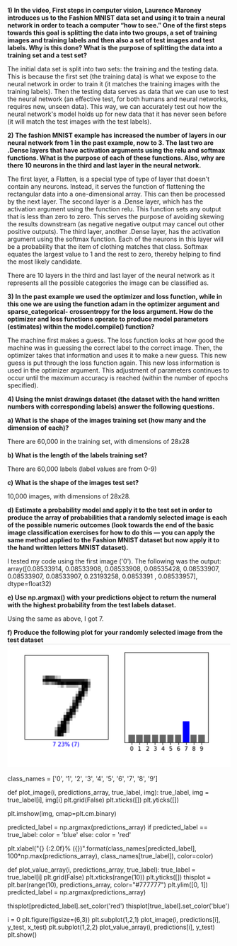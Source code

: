 **1) In the video, First steps in computer vision, Laurence Maroney introduces us to the Fashion MNIST data set and using it to train a neural network in order to teach a computer “how to see.” One of the first steps towards this goal is splitting the data into two groups, a set of training images and training labels and then also a set of test images and test labels. Why is this done? What is the purpose of splitting the data into a training set and a test set?**

The initial data set is split into two sets: the training and the testing data. This is because the first set (the training data) is what we expose to the neural network in order to train it (it matches the training images with the training labels). Then the testing data serves as data that we can use to test the neural network (an effective test, for both humans and neural networks, requires new, unseen data). This way, we can accurately test out how the neural network's model holds up for new data that it has never seen before (it will match the test images with the test labels).

**2) The fashion MNIST example has increased the number of layers in our neural network from 1 in the past example, now to 3. The last two are .Dense layers that have activation arguments using the relu and softmax functions. What is the purpose of each of these functions. Also, why are there 10 neurons in the third and last layer in the neural network.**

The first layer, a Flatten, is a special type of type of layer that doesn't contain any neurons. Instead, it serves the function of flattening the rectangular data into a one-dimensional array. This can then be processed by the next layer. The second layer is a .Dense layer, which has the activation argument using the function relu. This function sets any output that is less than zero to zero. This serves the purpose of avoiding skewing the results downstream (as negative  negative output may cancel out other positive outputs). The third layer, another .Dense layer, has the activation argument using the softmax function. Each of the neurons in this layer will be a probability that the item of clothing matches that class. Softmax equates the largest value to 1 and the rest to zero, thereby helping to find the most likely candidate.

There are 10 layers in the third and last layer of the neural network as it represents all the possible categories the image can be classified as.


**3) In the past example we used the optimizer and loss function, while in this one we are using the function adam in the optimizer argument and sparse_categorical- crossentropy for the loss argument. How do the optimizer and loss functions operate to produce model parameters (estimates) within the model.compile() function?**

The machine first makes a guess. The loss function looks at how good the machine was in guessing the correct label to the correct image. Then, the optimizer takes that information and uses it to make a new guess. This new guess is put through the loss function again. This new loss information is used in the optimizer argument. This adjustment of parameters continues to occur until the maximum accuracy is reached (within the number of epochs specified).

**4) Using the mnist drawings dataset (the dataset with the hand written numbers with corresponding labels) answer the following questions.**

  **a) What is the shape of the images training set (how many and the dimension of each)?**

There are 60,000 in the training set, with dimensions of 28x28

  **b) What is the length of the labels training set?**

There are 60,000 labels (label values are from 0-9)

  **c) What is the shape of the images test set?**

10,000 images, with dimensions of 28x28.

  **d) Estimate a probability model and apply it to the test set in order to produce the array of probabilities that a randomly selected image is each of the possible numeric outcomes (look towards the end of the basic image classification exercises for how to do this — you can apply the same method applied to the Fashion MNIST dataset but now apply it to the hand written letters MNIST dataset).**

I tested my code using the first image ('0'). The following was the output:
  array([0.08533914, 0.08533908, 0.08533908, 0.08535428, 0.08533907,
         0.08533907, 0.08533907, 0.23193258, 0.0853391 , 0.08533957],
        dtype=float32)

  **e) Use np.argmax() with your predictions object to return the numeral with the highest probability from the test labels dataset.**

Using the same as above, I got 7.

  **f) Produce the following plot for your randomly selected image from the test dataset**
![](July.8.image.png)





class_names = ['0', '1', '2', '3', '4',
               '5', '6', '7', '8', '9']

def plot_image(i, predictions_array, true_label, img):
  true_label, img = true_label[i], img[i]
  plt.grid(False)
  plt.xticks([])
  plt.yticks([])

  plt.imshow(img, cmap=plt.cm.binary)

  predicted_label = np.argmax(predictions_array)
  if predicted_label == true_label:
    color = 'blue'
  else:
    color = 'red'

  plt.xlabel("{} {:2.0f}% ({})".format(class_names[predicted_label],
                                100*np.max(predictions_array),
                                class_names[true_label]),
                                color=color)

def plot_value_array(i, predictions_array, true_label):
  true_label = true_label[i]
  plt.grid(False)
  plt.xticks(range(10))
  plt.yticks([])
  thisplot = plt.bar(range(10), predictions_array, color="#777777")
  plt.ylim([0, 1])
  predicted_label = np.argmax(predictions_array)

  thisplot[predicted_label].set_color('red')
  thisplot[true_label].set_color('blue')


i = 0
plt.figure(figsize=(6,3))
plt.subplot(1,2,1)
plot_image(i, predictions[i], y_test, x_test)
plt.subplot(1,2,2)
plot_value_array(i, predictions[i],  y_test)
plt.show()

